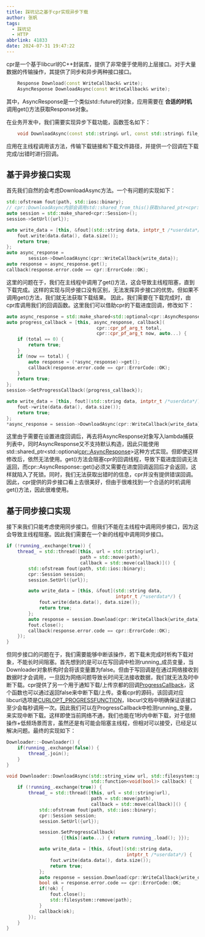 ```yaml
---
title: 踩坑记之基于cpr实现异步下载
author: 张帆
tags:
  - 踩坑记
  - HTTP
abbrlink: 41833
date: 2024-07-31 19:47:22
---
```


cpr是一个基于libcurl的C++封装库，提供了非常便于使用的上层接口。对于大量数据的传输操作，其提供了同步和异步两种接口接口。

``` cpp
    Response Download(const WriteCallback& write);
    AsyncResponse DownloadAsync(const WriteCallback& write);
```
其中，AsyncResponse是一个类似std::future的对象，应用需要在 **合适的时机** 调用get()方法获取Response对象。

在业务开发中，我们需要实现异步下载功能，函数签名如下：
``` cpp
    void DownloadAsync(const std::string& url, const std::string& file_path, std::function<void(bool)> callback);
```
应用在主线程调用该方法，传输下载链接和下载文件路径，并提供一个回调在下载完成/出错时进行回调。

## 基于异步接口实现

首先我们自然的会考虑DownloadAsync方法。一个有问题的实现如下：

``` cpp
std::ofstream fout(path, std::ios::binary);
// cpr::DownloadAsync内部会调用std::shared_from_this()获取shared_ptr<cpr::Session>对象，因此cpr::Sessiond对象需要是shared_ptr
auto session = std::make_shared<cpr::Session>();
session->SetUrl({url});

auto write_data = [this, &fout](std::string data, intptr_t /*userdata*/) {
    fout.write(data.data(), data.size());
    return true;
};
auto async_response =
        session->DownloadAsync(cpr::WriteCallback{write_data});
auto response = async_response.get();
callback(response.error.code == cpr::ErrorCode::OK);
```

这里的问题在于，我们在主线程中调用了get()方法，这会导致主线程阻塞，直到下载完成。这样的实现与同步接口没有区别，无法发挥异步接口的优势。但如果不调用get()方法，我们就无法获取下载结果。
因此，我们需要在下载完成时，由cpr库调用我们的回调函数。这里我们可以借助cpr的下载进度回调，修改如下：

``` cpp
auto async_response = std::make_shared<std::optional<cpr::AsyncResponse>>();
auto progress_callback = [this, async_response, callback](
                                 cpr::cpr_pf_arg_t total,
                                 cpr::cpr_pf_arg_t now, auto...) {
    if (total == 0) {
        return true;
    }
    if (now == total) {
        auto response = (*async_response)->get();
        callback(response.error.code == cpr::ErrorCode::OK);
    }
    return true;
};
session->SetProgressCallback({progress_callback});

auto write_data = [this, fout](std::string data, intptr_t /*userdata*/) {
    fout->write(data.data(), data.size());
    return true;
};
*async_response = session->DownloadAsync(cpr::WriteCallback{write_data});
```

这里由于需要在设置进度回调后，再去将AsyncResponse对象写入lambda捕获列表中，同时AsyncResponse又不支持默认构造，因此只能使用std::shared_ptr<std::optional<cpr::AsyncResponse>>这种方式实现。但即使这样修改后，依然无法使用。get()方法会阻塞cpr的回调线程，导致下载进度回调无法返回，而cpr::AsyncResponse::get()必须又需要在进度回调返回后才会返回，这样就陷入了死锁。同时，我们无法获取出错时的信息，cpr并没有提供错误回调。因此，cpr提供的异步接口看上去很美好，但由于很难找到一个合适的时机调用get()方法，因此很难使用。

## 基于同步接口实现

接下来我们只能考虑使用同步接口。但我们不能在主线程中调用同步接口，因为这会导致主线程阻塞。因此我们需要在一个新的线程中调用同步接口。

``` cpp
if (!running_.exchange(true)) {
    thread_ = std::thread([this, url = std::string(url),
                           path = std::move(path),
                           callback = std::move(callback)]() {
        std::ofstream fout(path, std::ios::binary);
        cpr::Session session;
        session.SetUrl({url});

        auto write_data = [this, &fout](std::string data,
                                        intptr_t /*userdata*/) {
            fout.write(data.data(), data.size());
            return true;
        };
        auto response = session.Download(cpr::WriteCallback{write_data});
        fout.close();
        callback(response.error.code == cpr::ErrorCode::OK);
    });
}
```

但同步接口的问题在于，我们需要能够中断该操作，若下载未完成时析构下载对象，不能长时间阻塞。首先想到的是可以在写回调中检测running_成员变量，当Downloader对象析构时会将该变量置为false。但由于写回调是在通过网络接收到数据时才会调用，一旦因为网络问题导致长时间无法接收数据，我们就无法及时中断下载。cpr提供了另一个用于通知下载/上传京都的回调[ProgressCallback](https://docs.libcpr.org/advanced-usage.html#asynchronous-callbacks)，这个函数也可以通过返回false来中断下载/上传。查看cpr的源码，该回调对应libcurl选项是[CURLOPT_PROGRESSFUNCTION](https://curl.se/libcurl/c/CURLOPT_PROGRESSFUNCTION.html)，libcurl文档中明确保证该接口至少会每秒调用一次。因此我们可以在ProgressCallback中检测running_变量，来实现中断下载。这样即使当前网络不通，我们也能在1秒内中断下载，对于低频操作+低频场景而言，虽然还是有可能会阻塞主线程，但相对可以接受，已经足以解决问题。最终的实现如下：

``` cpp
Downloader::~Downloader() {
    if(running_.exchange(false)) {
        thread_.join();
    }
}

void Downloader::DownloadAsync(std::string_view url, std::filesystem::path path,
                               std::function<void(bool)> callback) {
    if (!running_.exchange(true)) {
        thread_ = std::thread([this, url = std::string(url),
                               path = std::move(path),
                               callback = std::move(callback)]() {
            std::ofstream fout(path, std::ios::binary);
            cpr::Session session;
            session.SetUrl({url});

            session.SetProgressCallback(
                    {[this](auto...) { return running_.load(); }});

            auto write_data = [this, &fout](std::string data,
                                            intptr_t /*userdata*/) {
                fout.write(data.data(), data.size());
                return true;
            };
            auto response = session.Download(cpr::WriteCallback{write_data});
            bool ok = response.error.code == cpr::ErrorCode::OK;
            if(!ok) {
                fout.close();
                std::filesystem::remove(path);
            }
            callback(ok);
        });
    }
}
```
